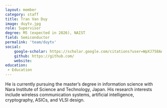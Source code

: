 ```yaml
---
layout: member
category: staff
title: Tran Van Duy
image: duytv.jpg
role: Supervisor
degree: MS (expected in 2026), NAIST
field: Semiconductor
permalink: 'team/duytv'
social:
    google-scholar: https://scholar.google.com/citations?user=WpXJ758AAAAJ&hl=en
    github: https://github.com/
    website: 
education:
 - Education
---
```

He is currently pursuing the master’s degree in information science with
Nara Institute of Science and Technology, Japan. His research interests include wireless communication systems, artificial intelligence, cryptography, ASICs, and VLSI design.